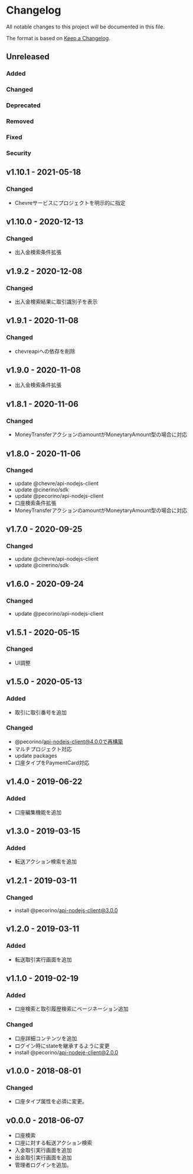 # Changelog

All notable changes to this project will be documented in this file.

The format is based on [Keep a Changelog](http://keepachangelog.com/).

## Unreleased

### Added

### Changed

### Deprecated

### Removed

### Fixed

### Security

## v1.10.1 - 2021-05-18

### Changed

- Chevreサービスにプロジェクトを明示的に指定

## v1.10.0 - 2020-12-13

### Changed

- 出入金検索条件拡張

## v1.9.2 - 2020-12-08

### Changed

- 出入金検索結果に取引識別子を表示

## v1.9.1 - 2020-11-08

### Changed

- chevreapiへの依存を削除

## v1.9.0 - 2020-11-08

- 出入金検索条件拡張

## v1.8.1 - 2020-11-06

### Changed

- MoneyTransferアクションのamountがMoneytaryAmount型の場合に対応

## v1.8.0 - 2020-11-06

### Changed

- update @chevre/api-nodejs-client
- update @cinerino/sdk
- update @pecorino/api-nodejs-client
- 口座検索条件拡張
- MoneyTransferアクションのamountがMoneytaryAmount型の場合に対応

## v1.7.0 - 2020-09-25

### Changed

- update @chevre/api-nodejs-client
- update @cinerino/sdk

## v1.6.0 - 2020-09-24

### Changed

- update @pecorino/api-nodejs-client

## v1.5.1 - 2020-05-15

### Changed

- UI調整

## v1.5.0 - 2020-05-13

### Added

- 取引に取引番号を追加

### Changed

- @pecorino/api-nodejs-client@4.0.0で再構築
- マルチプロジェクト対応
- update packages
- 口座タイプをPaymentCard対応

## v1.4.0 - 2019-06-22

### Added

- 口座編集機能を追加

## v1.3.0 - 2019-03-15

### Added

- 転送アクション検索を追加

## v1.2.1 - 2019-03-11

### Changed

- install @pecorino/api-nodejs-client@3.0.0

## v1.2.0 - 2019-03-11

### Added

- 転送取引実行画面を追加

## v1.1.0 - 2019-02-19

### Added

- 口座検索と取引履歴検索にページネーション追加

### Changed

- 口座詳細コンテンツを追加
- ログイン時にstateを継承するように変更
- install @pecorino/api-nodeje-client@2.0.0

## v1.0.0 - 2018-08-01

### Changed

- 口座タイプ属性を必須に変更。

## v0.0.0 - 2018-06-07

- 口座検索
- 口座に対する転送アクション検索
- 入金取引実行画面を追加
- 出金取引実行画面を追加
- 管理者ログインを追加。
